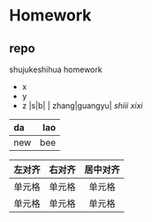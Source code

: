 # Homework

## repo
shujukeshihua homework
- x
- y
- z
|s|b|
| zhang|guangyu|
*shiii*
_xixi_

| da | lao |
| :---| ---:|
| new | bee |

| 左对齐 | 右对齐 | 居中对齐 |
| :-----| ----: | :----: |
| 单元格 | 单元格 | 单元格 |
| 单元格 | 单元格 | 单元格 |
